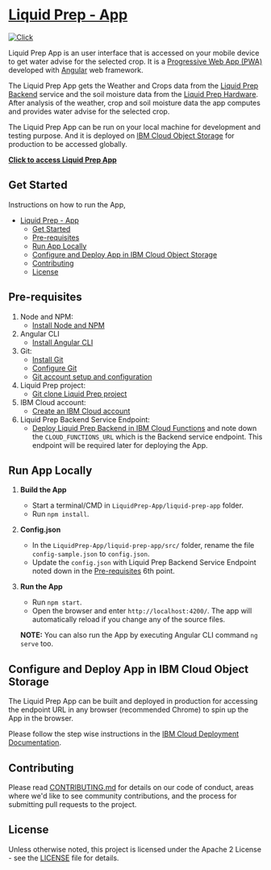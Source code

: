 # [Liquid Prep - App](https://liquid-prep-app.s3-web.us-east.cloud-object-storage.appdomain.cloud/)

[![Click](https://img.shields.io/badge/Click-Liquid%20%20Prep%20App-blue)](https://liquid-prep-app.s3-web.us-east.cloud-object-storage.appdomain.cloud/)

Liquid Prep App is an user interface that is accessed on your mobile device to get water advise for the selected crop. It is a [Progressive Web App (PWA)](https://web.dev/progressive-web-apps/) developed with [Angular](https://angular.io/) web framework.

The Liquid Prep App gets the Weather and Crops data from the [Liquid Prep Backend](https://github.com/Liquid-Prep/LiquidPrep-Backend) service and the soil moisture data from the [Liquid Prep Hardware](https://github.com/Liquid-Prep/LiquidPrep-Hardware). After analysis of the weather, crop and soil moisture data the app computes and provides water advise for the selected crop.

The Liquid Prep App can be run on your local machine for development and testing purpose. And it is deployed on [IBM Cloud Object Storage](https://www.ibm.com/ca-en/cloud/object-storage) for production to be accessed globally.

**[Click to access Liquid Prep App](https://liquid-prep-app.s3-web.us-east.cloud-object-storage.appdomain.cloud/)**

## Get Started

Instructions on how to run the App,

- [Liquid Prep - App](#liquid-prep---app)
  - [Get Started](#get-started)
  - [Pre-requisites](#pre-requisites)
  - [Run App Locally](#run-app-locally)
  - [Configure and Deploy App in IBM Cloud Object Storage](#configure-and-deploy-app-in-ibm-cloud-object-storage)
  - [Contributing](#contributing)
  - [License](#license)

## Pre-requisites

1. Node and NPM:
   - [Install Node and NPM](https://docs.npmjs.com/downloading-and-installing-node-js-and-npm)
2. Angular CLI
   - [Install Angular CLI](https://cli.angular.io/)
3. Git:
   - [Install Git](https://git-scm.com/book/en/v2/Getting-Started-Installing-Git/)
   - [Configure Git](https://git-scm.com/book/en/v2/Getting-Started-First-Time-Git-Setup)
   - [Git account setup and configuration](https://git-scm.com/book/en/v2/GitHub-Account-Setup-and-Configuration)
4. Liquid Prep project:
   - [Git clone Liquid Prep project](https://github.com/Liquid-Prep/Liquid-Prep)
5. IBM Cloud account:
   - [Create an IBM Cloud account](https://cloud.ibm.com/registration)
6. Liquid Prep Backend Service Endpoint:
   - [Deploy Liquid Prep Backend in IBM Cloud Functions](https://github.com/Liquid-Prep/Liquid-Prep/tree/master/backend#deploy-liquid-prep-backend-service) and note down the `CLOUD_FUNCTIONS_URL` which is the Backend service endpoint. This endpoint will be required later for deploying the App.

## Run App Locally

1. **Build the App**

   - Start a terminal/CMD in `LiquidPrep-App/liquid-prep-app` folder.
   - Run `npm install`.

2. **Config.json**

   - In the `LiquidPrep-App/liquid-prep-app/src/` folder, rename the file `config-sample.json` to `config.json`.
   - Update the `config.json` with Liquid Prep Backend Service Endpoint noted down in the [Pre-requisites](#pre-requisites) 6th point.

3. **Run the App**

   - Run `npm start`.
   - Open the browser and enter `http://localhost:4200/`. The app will automatically reload if you change any of the source files.

   **NOTE:** You can also run the App by executing Angular CLI command `ng serve` too.

## Configure and Deploy App in IBM Cloud Object Storage

The Liquid Prep App can be built and deployed in production for accessing the endpoint URL in any browser (recommended Chrome) to spin up the App in the browser.

Please follow the step wise instructions in the [IBM Cloud Deployment Documentation](IBM-CLOUD-SETUP.md).

## Contributing

Please read [CONTRIBUTING.md](https://github.com/Liquid-Prep/Liquid-Prep/blob/main/CONTRIBUTING.md) for details on our code of conduct, areas where we'd like to see community contributions, and the process for submitting pull requests to the project.

## License

Unless otherwise noted, this project is licensed under the Apache 2 License - see the [LICENSE](https://github.com/Liquid-Prep/Liquid-Prep/blob/main/LICENSE) file for details.
